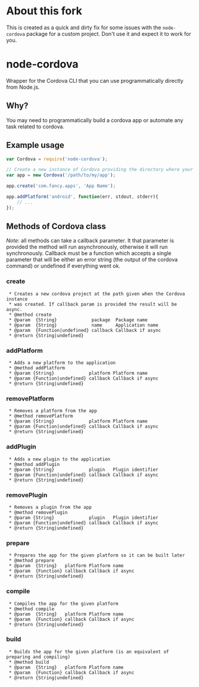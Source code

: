 # About this fork
This is created as a quick and dirty fix for some issues with the `node-cordova` package for a custom project. Don't use it and expect it to work for you.

# node-cordova
Wrapper for the Cordova CLI that you can use programmatically directly from Node.js.

## Why?

You may need to programmatically build a cordova app or automate any task related to cordova.

## Example usage

```javascript
var Cordova = require('node-cordova');

// Create a new instance of Cordova providing the directory where your app will be created
var app = new Cordova('/path/to/my/app');

app.create('com.fancy.apps', 'App Name');

app.addPlatform('android', function(err, stdout, stderr){
    // ...
});
```

## Methods of Cordova class

*Note:* all methods can take a callback parameter. It that parameter is provided the method will run asynchronously, otherwise it will run synchronously. Callback must be a function which accepts a single parameter that will be either an error string (the output of the cordova command) or undefined if everything went ok.

### create
```
 * Creates a new cordova project at the path given when the Cordova instance
 * was created. If callback param is provided the result will be async.
 * @method create
 * @param  {String}             package  Package name
 * @param  {String}             name     Application name
 * @param  {Function|undefined} callback Callback if async
 * @return {String|undefined}
```

### addPlatform
```
 * Adds a new platform to the application
 * @method addPlatform
 * @param {String}             platform Platform name
 * @param {Function|undefined} callback Callback if async
 * @return {String|undefined}
 ```

### removePlatform
```
 * Removes a platform from the app
 * @method removePlatform
 * @param {String}             platform Platform name
 * @param {Function|undefined} callback Callback if async
 * @return {String|undefined}
 ```

### addPlugin
```
 * Adds a new plugin to the application
 * @method addPlugin
 * @param {String}             plugin   Plugin identifier
 * @param {Function|undefined} callback Callback if async
 * @return {String|undefined}
 ```

### removePlugin
```
 * Removes a plugin from the app
 * @method removePlugin
 * @param {String}             plugin   Plugin identifier
 * @param {Function|undefined} callback Callback if async
 * @return {String|undefined}
 ```

### prepare
```
 * Prepares the app for the given platform so it can be built later
 * @method prepare
 * @param  {String}   platform Platform name
 * @param  {Function} callback Callback if async
 * @return {String|undefined}
 ```

### compile
```
 * Compiles the app for the given platform
 * @method compile
 * @param  {String}   platform Platform name
 * @param  {Function} callback Callback if async
 * @return {String|undefined}
 ```

### build
```
 * Builds the app for the given platform (is an equivalent of preparing and compiling)
 * @method build
 * @param  {String}   platform Platform name
 * @param  {Function} callback Callback if async
 * @return {String|undefined}
 ```
